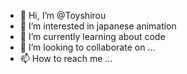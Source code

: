 - 👋 Hi, I’m @Toyshirou
- 👀 I’m interested in japanese animation
- 🌱 I’m currently learning about code
- 💞️ I’m looking to collaborate on ...
- 📫 How to reach me ...

<!---
Toyshirou/Toyshirou is a ✨ special ✨ repository because its `README.md` (this file) appears on your GitHub profile.
You can click the Preview link to take a look at your changes.
--->
